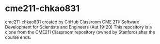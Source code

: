 # cme211-chkao831
cme211-chkao831 created by GitHub Classroom
CME 211: Software Development for Scientists and Engineers (Aut 19-20)
This repository is a clone from the CME211 Classroom repository (owned by Stanford) after the course ends. 
